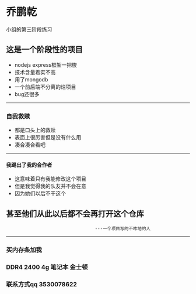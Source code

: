 # 乔鹏乾
小组的第三阶段练习
## 这是一个阶段性的项目
+ nodejs express框架一把梭
+ 技术含量着实不高
+ 用了mongodb
+ 一个前后端不分离的烂项目
+ bug还很多
---
### 自我救赎
+ 都是口头上的救赎
+ 表面上很厉害但是没有什么用
+ 凑合凑合看吧
---
#### 我踢出了我的合作者
+ 这意味着只有我能修改这个项目
+ 但是我觉得我的队友并不会在意
+ 因为她们以后不干这个

## 甚至他们从此以后都不会再打开这个仓库
                                      ---一个项目写的不咋地的人


---                 
### 买内存条加我                  
### DDR4 2400 4g 笔记本  金士顿                    
### 联系方式qq 3530078622
